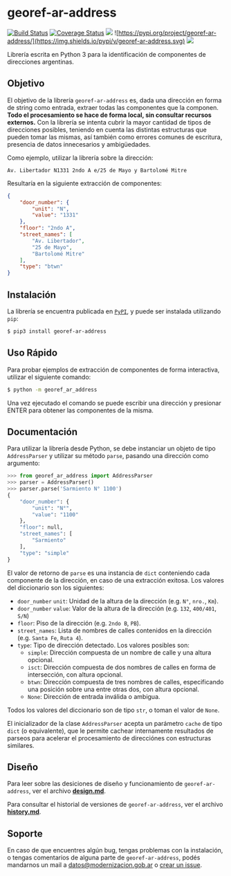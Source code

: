 # georef-ar-address
[![Build Status](https://travis-ci.org/datosgobar/georef-ar-address.svg?branch=master)](https://travis-ci.org/datosgobar/georef-ar-address)
[![Coverage Status](https://coveralls.io/repos/github/datosgobar/georef-ar-address/badge.svg?branch=master)](https://coveralls.io/github/datosgobar/georef-ar-address?branch=master)
![](https://img.shields.io/github/license/datosgobar/georef-ar-address.svg)
![https://pypi.org/project/georef-ar-address/](https://img.shields.io/pypi/v/georef-ar-address.svg)
![](https://img.shields.io/badge/python-3-blue.svg)

Librería escrita en Python 3 para la identificación de componentes de direcciones argentinas.

## Objetivo

El objetivo de la librería `georef-ar-address` es, dada una dirección en forma de string como entrada, extraer todas las componentes que la componen. **Todo el procesamiento se hace de forma local, sin consultar recursos externos.** Con la librería se intenta cubrir la mayor cantidad de tipos de direcciones posibles, teniendo en cuenta las distintas estructuras que pueden tomar las mismas, así también como errores comunes de escritura, presencia de datos innecesarios y ambigüedades.

Como ejemplo, utilizar la librería sobre la dirección:

`Av. Libertador N1331 2ndo A e/25 de Mayo y Bartolomé Mitre`

Resultaría en la siguiente extracción de componentes:
```json
{
    "door_number": {
        "unit": "N",
        "value": "1331"
    },
    "floor": "2ndo A",
    "street_names": [
        "Av. Libertador",
        "25 de Mayo",
        "Bartolomé Mitre"
    ],
    "type": "btwn"
}
```

## Instalación

La librería se encuentra publicada en [`PyPI`](https://pypi.org/project/georef-ar-address/), y puede ser instalada utilizando `pip`:

```bash
$ pip3 install georef-ar-address
```

## Uso Rápido

Para probar ejemplos de extracción de componentes de forma interactiva, utilizar el siguiente comando:
```bash
$ python -m georef_ar_address
```

Una vez ejecutado el comando se puede escribir una dirección y presionar ENTER para obtener las componentes de la misma.

## Documentación

Para utilizar la librería desde Python, se debe instanciar un objeto de tipo `AddressParser` y utilizar su método `parse`, pasando una dirección como argumento:

```python
>>> from georef_ar_address import AddressParser
>>> parser = AddressParser()
>>> parser.parse('Sarmiento N° 1100')
{
    "door_number": {
        "unit": "N°",
        "value": "1100"
    },
    "floor": null,
    "street_names": [
        "Sarmiento"
    ],
    "type": "simple"
}
```

El valor de retorno de `parse` es una instancia de `dict` conteniendo cada componente de la dirección, en caso de una extracción exitosa. Los valores del diccionario son los siguientes:

- `door_number` `unit`: Unidad de la altura de la dirección (e.g. `N°`, `nro.`, `Km`).
- `door_number` `value`: Valor de la altura de la dirección (e.g. `132`, `400/401`, `S/N`)
- `floor`: Piso de la dirección (e.g. `2ndo B`, `PB`).
- `street_names`: Lista de nombres de calles contenidos en la dirección (e.g. `Santa Fe`, `Ruta 4`).
- `type`: Tipo de dirección detectado. Los valores posibles son:
  - `simple`: Dirección compuesta de un nombre de calle y una altura opcional.
  - `isct`: Dirección compuesta de dos nombres de calles en forma de intersección, con altura opcional.
  - `btwn`: Dirección compuesta de tres nombres de calles, especificando una posición sobre una entre otras dos, con altura opcional.
  - `None`: Dirección de entrada inválida o ambigua.

Todos los valores del diccionario son de tipo `str`, o toman el valor de `None`.

El inicializador de la clase `AddressParser` acepta un parámetro `cache` de tipo `dict` (o equivalente), que le permite cachear internamente resultados de parseos para acelerar el procesamiento de direcciónes con estructuras similares.

## Diseño

Para leer sobre las desiciones de diseño y funcionamiento de `georef-ar-address`, ver el archivo [**design.md**](docs/design.md).

Para consultar el historial de versiones de `georef-ar-address`, ver el archivo [**history.md**](docs/history.md).

## Soporte
En caso de que encuentres algún bug, tengas problemas con la instalación, o tengas comentarios de alguna parte de `georef-ar-address`, podés mandarnos un mail a [datos@modernizacion.gob.ar](mailto:datos@modernizacion.gob.ar) o [crear un issue](https://github.com/datosgobar/georef-ar-address/issues/new?title=Encontre-un-bug-en-georef-ar-address).
